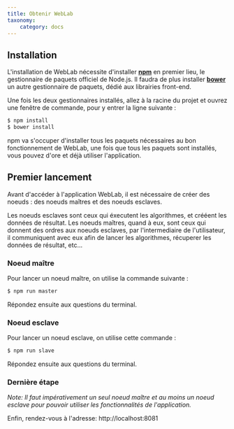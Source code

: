 ```yaml
---
title: Obtenir WebLab
taxonomy:
    category: docs
---
```


## Installation

L'installation de WebLab nécessite d'installer [**npm**](https://www.npmjs.com/) en premier lieu,
le gestionnaire de paquets officiel de Node.js. Il faudra de plus installer [**bower**](https://bower.io) un autre gestionnaire de paquets, dédié aux librairies front-end.

Une fois les deux gestionnaires installés, allez à la racine du projet et ouvrez une fenêtre de commande, pour y
entrer la ligne suivante :
```bash
$ npm install
$ bower install
```

npm va s'occuper d'installer tous les paquets nécessaires au bon fonctionnement de WebLab, une fois
que tous les paquets sont installés, vous pouvez d'ore et déjà utiliser l'application.

## Premier lancement

Avant d'accéder à l'application WebLab, il est nécessaire de créer des noeuds : des noeuds maîtres et des noeuds esclaves.

Les noeuds esclaves sont ceux qui éxecutent les algorithmes, et crééent les données de résultat.
Les noeuds maîtres, quand à eux, sont ceux qui donnent des ordres aux noeuds esclaves, par l'intermediaire de l'utilisateur, il communiquent avec eux afin de lancer les algorithmes, récuperer les données de résultat, etc...

### Noeud maître
Pour lancer un noeud maître, on utilise la commande suivante : 
```bash
$ npm run master
```
Répondez ensuite aux questions du terminal.

### Noeud esclave
Pour lancer un noeud esclave, on utilise cette commande :
```bash
$ npm run slave
```
Répondez ensuite aux questions du terminal.

### Dernière étape
*Note: Il faut impérativement un seul noeud maître et au moins un noeud esclave pour pouvoir utiliser les fonctionnalités de l'application.*

Enfin, rendez-vous à l'adresse: http://localhost:8081
